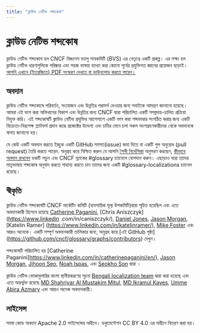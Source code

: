 ```yaml
---
title: "ক্লাউড নেটিভ শব্দকোষ"
---
```


# ক্লাউড নেটিভ শব্দকোষ

ক্লাউড নেটিভ শব্দকোষ হল CNCF বিজনেস ভ্যালু সাবকমিটি (BVS) এর নেতৃত্বে একটি প্রকল্প। এর লক্ষ্য হল ক্লাউড নেটিভ ধারণাগুলিকে পরিষ্কার এবং সহজ ভাষায় ব্যাখ্যা করা কোনো পূর্বের প্রযুক্তিগত জ্ঞানের প্রয়োজন ছাড়াই।[আপনি এখানে (ইংরেজিতে) PDF সংস্করণ দেখতে বা ডাউনলোড করতে পারেন।](https://github.com/cncf/glossary/blob/main/cloudnative-glossary.pdf)

## অবদান

ক্লাউড নেটিভ শব্দকোষে পরিবর্তন, সংযোজন এবং উন্নতির পরামর্শ দেওয়ার জন্য সবাইকে আমন্ত্রণ জানানো হয়েছে। আমরা এই ভাগ করা অভিধানের বিকাশ এবং উন্নতির জন্য CNCF দ্বারা পরিচালিত একটি সম্প্রদায়-চালিত প্রক্রিয়া নিযুক্ত করি। এই শব্দকোষটি ক্লাউড নেটিভ প্রযুক্তির আশেপাশে একটি ভাগ করা শব্দভাণ্ডার সংগঠিত করার জন্য একটি বিক্রেতা-নিরপেক্ষ প্ল্যাটফর্ম প্রদান করে৷ প্রজেক্টের উদ্দেশ্য এবং চার্টার মেনে চলা সকল অংশগ্রহণকারীদের থেকে অবদানকে স্বাগত জানানো হয়।

যে কেউ একটি অবদান করতে ইচ্ছুক একটি GitHub সমস্যা(issue) জমা দিতে বা একটি পুল অনুরোধ (pull request) তৈরি করতে পারেন. অনুগ্রহ করে নিশ্চিত করুন যে আপনি [শৈলী নির্দেশিকা](/bn/style-guide/) অনুসরণ করছেন, [কীভাবে অবদান রাখবেন](/bn/contribute/) ডকটি পড়ুন এবং CNCF স্ল্যাকের #glossary চ্যানেলে যোগদান করুন। এছাড়াও যারা তাদের মাতৃভাষায় শব্দকোষ অনুবাদ করতে সাহায্য করতে চান তাদের জন্য একটি #glossary-localizations চ্যানেল রয়েছে।

## স্বীকৃতি

ক্লাউড নেটিভ শব্দকোষটি  CNCF মার্কেটিং কমিটি (ব্যবসায়িক মূল্য উপকমিটি)দ্বারা সূচিত হয়েছিল এবং এতে অবদানকারী হিসেবে রয়েছে [Catherine Paganini](https://www.linkedin.com/in/catherinepaganini/en/), [Chris Aniszczyk](https://www.linkedin .com/in/caniszczyk/),
[Daniel Jones](https://www.linkedin.com/in/danieljoneseb/?originalSubdomain=uk), [Jason Morgan](https://www.linkedin.com/in/jasonmorgan2/), [Katelin Ramer] (https://www.linkedin.com/in/katelinramer/), [Mike Foster](https://www.linkedin.com/in/mfosterche/?originalSubdomain=ca) এবং আরও অনেকে। একটি সম্পূর্ণ অবদানকারী তালিকার জন্য, অনুগ্রহ করে [এই GitHub পৃষ্ঠা] (https://github.com/cncf/glossary/graphs/contributors) দেখুন।

শব্দকোষটি পরিচালিত হয় [Catherine Paganini]https://www.linkedin.com/in/catherinepaganini/en/), [Jason Morgan](https://www.linkedin.com/in/jasonmorgan2/), [Jihoon Seo](https://www.linkedin.com/in/jihoon-seo/), [Noah Ispas](https://www.linkedin.com/in/noah-ispas-0665b42a/), এবং [Seokho Son](https://www.linkedin.com/in/seokho-son/) দ্বারা ।

ক্লাউড নেটিভ ভোকাবুলারির বাংলা স্থানীয়করণের সূচনা [Bengali localization team](https://cloud-native.slack.com/archives/C02UG2WGXQQ) দ্বারা করা হয়েছে এবং এতে অন্তর্ভুক্ত রয়েছে [MD Shahriyar Al Mustakim Mitul](https://www.linkedin.com/in/md-shahriyar-al-mustakim-mitul-9084b31a0/), [MD Ikramul Kayes](https://www.linkedin.com/in/md-ikramul-kayes-753674214/), [Umme Abira Azmary](https://www.linkedin.com/in/umme-abira-azmary-68404a1bb/) এবং আরও অনেক অবদানকারী।

## লাইসেন্স

সমস্ত কোড অবদান Apache 2.0 লাইসেন্সের অধীনে। ডকুমেন্টেশন CC BY 4.0 এর অধীনে বিতরণ করা হয়।


